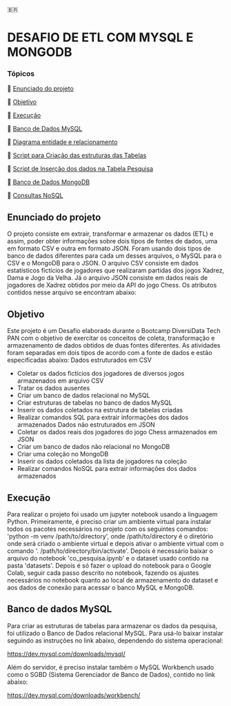 🇧🇷
# DESAFIO DE ETL COM MYSQL E MONGODB

### Tópicos 

:small_blue_diamond: [Enunciado do projeto](#enunciado-do-projeto)

:small_blue_diamond: [Objetivo](#objetivo)

:small_blue_diamond: [Execução](#execução)

:small_blue_diamond: [Banco de Dados MySQL](#banco-de-dados-mysql)

:small_blue_diamond: [Diagrama entidade e relacionamento](#diagrama-entidade-e-relacionamento)

:small_blue_diamond: [Script para Criação das estruturas das Tabelas](#script-para-criação-das-estruturas-das-tabelas)

:small_blue_diamond: [Script de Inserção dos dados na Tabela Pesquisa](#script-de-inserção-dos-dados-na-tabela-pesquisa)

:small_blue_diamond: [Banco de Dados MongoDB](#banco-de-dados-mongodb)

:small_blue_diamond: [Consultas NoSQL](#consultas-nosql)


## Enunciado do projeto
O projeto consiste em extrair, transformar e armazenar os dados (ETL) e assim, poder obter informações sobre dois tipos de fontes de dados, uma em formato CSV e outra em formato JSON. Foram usando dois tipos de banco de dados diferentes para cada um desses arquivos, o MySQL para o CSV e o MongoDB para o JSON.
O arquivo CSV consiste em dados estatísticos fictícios de jogadores que realizaram partidas dos jogos Xadrez, Dama e Jogo da Velha. Já o arquivo JSON consiste em dados reais de jogadores de Xadrez obtidos por meio da API do jogo Chess. Os atributos contidos nesse arquivo se encontram abaixo:
 
  
## Objetivo
Este projeto é um Desafio elaborado durante o Bootcamp DiversiData Tech PAN com o objetivo de exercitar os conceitos de coleta, transformação e armazenamento de dados obtidos de duas fontes diferentes. As atividades foram separadas em dois tipos de acordo com a fonte de dados e estão especificadas abaixo:
  Dados estruturados em CSV
  * Coletar os dados fictícios dos jogadores de diversos jogos armazenados em arquivo CSV
  * Tratar os dados ausentes
  * Criar um banco de dados relacional no MySQL
  * Criar estruturas de tabelas no banco de dados MySQL
  * Inserir os dados coletados na estrutura de tabelas criadas
  * Realizar comandos SQL para extrair informações dos dados armazenados
  Dados não estruturados em JSON
  * Coletar os dados reais dos jogadores do jogo Chess armazenados em JSON
  * Criar um banco de dados não relacional no MongoDB
  * Criar uma coleção no MongoDB
  * Inserir os dados coletados da lista de jogadores na coleção
  * Realizar comandos NoSQL para extrair informações dos dados armazenados

   
## Execução
Para realizar o projeto foi usado um jupyter notebook usando a linguagem Python. 
  Primeiramente, é preciso criar um ambiente virtual para instalar todos os pacotes necessários no projeto com os seguintes comandos: 
  'python -m venv /path/to/directory', onde /path/to/directory é o diretório onde será criado o ambiente virtual e depois ativar o ambiente virtual com o comando '. /path/to/directory/bin/activate'.
  Depois é necessário baixar o arquivo do notebook 'co_pesquisa.ipynb' e o dataset usado contido na pasta 'datasets'. Depois é só fazer o upload do notebook para o Google Colab, seguir cada passo descrito no notebook, fazendo os ajustes necessários no notebook quanto ao local de armazenamento do dataset e aos dados de conexão para acessar o banco MySQL e MongoDB.
  

 ## Banco de dados MySQL
  Para criar as estruturas de tabelas para armazenar os dados da pesquisa, foi utilizado o Banco de Dados relacional MySQL. Para usá-lo baixar instalar seguindo as       instruções no link abaixo, dependendo do sistema operacional:
  
  https://dev.mysql.com/downloads/mysql/
  
  
  Além do servidor, é preciso instalar também o MySQL Workbench usado como o SGBD (Sistema Gerenciador de Banco de Dados), contido no link abaixo:
  
  https://dev.mysql.com/downloads/workbench/
